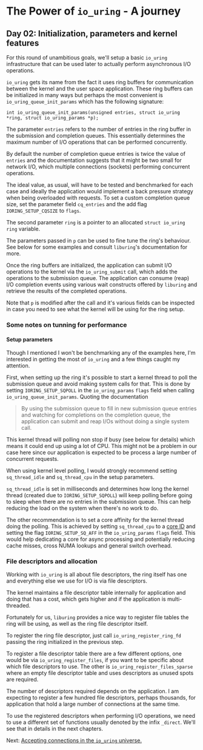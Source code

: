 # The Power of `io_uring` - A journey

## Day 02: Initialization, parameters and kernel features

For this round of unambitious goals, we'll setup a basic `io_uring` infrastructure that can be used later to actually perform asynchronous I/O operations.

`io_uring` gets its name from the fact it uses ring buffers for communication between the kernel and the user space application.
These ring buffers can be initialized in many ways but perhaps the most convenient is `io_uring_queue_init_params` which has the following signature:
```
int io_uring_queue_init_params(unsigned entries, struct io_uring *ring, struct io_uring_params *p);
```
The parameter `entries` refers to the number of entries in the ring buffer in the submission and completion queues. This essentially determines the maximum number of I/O operations that can be performed concurrently.

By default the number of completion queue entries is twice the value of `entries` and the documentation suggests that it might be two small for network I/O, which multiple connections (sockets) performing concurrent operations.

The ideal value, as usual, will have to be tested and benchmarked for each case and ideally the application would implement a back pressure strategy when being overloaded with requests. To set a custom completion queue size, set the parameter field `cq_entries` and the add flag `IORING_SETUP_CQSIZE` to `flags`.

The second parameter `ring` is a pointer to an allocated `struct io_uring ring` variable.

The parameters passed in `p` can be used to fine tune the ring's behaviour. See below for some examples and consult `liburing`'s documentation for more.

Once the ring buffers are initialized, the application can submit I/O operations to the kernel via the `io_uring_submit` call, which adds the operations to the submission queue.
The application can consume (reap) I/O completion events using various wait constructs offered by `liburing` and retrieve the results of the completed operations.

Note that `p` is modified after the call and it's various fields can be inspected in case you need to see what the kernel will be using for the ring setup.

### Some notes on tunning for performance

#### Setup parameters

Though I mentioned I won't be benchmarking any of the examples here, I'm interested in getting the most of `io_uring` and a few things caught my attention.

First, when setting up the ring it's possible to start a kernel thread to poll the submission queue and avoid making system calls for that. This is done by setting `IORING_SETUP_SQPOLL` in the `io_uring_params` `flags` field when calling `io_uring_queue_init_params`. Quoting the documentation

> By using the submission queue to fill in new submission queue entries and watching for completions on the completion queue, the application can submit and reap I/Os without doing a single system call.

This kernel thread will polling non stop if busy (see below for details) which means it could end up using a lot of CPU.
This might not be a problem in our case here since our application is expected to be process a large number of concurrent requests.

When using kernel level polling, I would strongly recommend setting `sq_thread_idle` and `sq_thread_cpu` in the setup parameters.

`sq_thread_idle` is set in milliseconds and determines how long the kernel thread (created due to `IORING_SETUP_SQPOLL`) will keep polling before going to sleep when there are no entries in the submission queue. This can help reducing the load on the system when there's no work to do.

The other recommendation is to set a core affinity for the kernel thread doing the polling. This is achieved by setting `sq_thread_cpu` to a [core ID](https://github.com/bignacio/dxpool#the-worker-pool) and setting the flag `IORING_SETUP_SQ_AFF` in the `io_uring_params` `flags` field.
This would help dedicating a core for async processing and potentially reducing cache misses, cross NUMA lookups and general switch overhead.

### File descriptors and allocation

Working with `io_uring` is all about file descriptors, the ring itself has one and everything else we use for I/O is via file descriptors.

The kernel maintains a file descriptor table internally for application and doing that has a cost, which gets higher and if the application is multi-threaded.

Fortunately for us, `liburing` provides a nice way to register file tables the ring will be using, as well as the ring file descriptor itself.

To register the ring file descriptor, just call `io_uring_register_ring_fd` passing the ring initialized in the previous step.

To register a file descriptor table there are a few different options, one would be via `io_uring_register_files`, if you want to be specific about which file descriptors to use. The other is `io_uring_register_files_sparse` where an empty file descriptor table and uses descriptors as unused spots are required.

The number of descriptors required depends on the application. I am expecting to register a few hundred file descriptors, perhaps thousands, for application that hold a large number of connections at the same time.

To use the registered descriptors when performing I/O operations, we need to use a different set of functions usually denoted by the infix `_direct`. We'll see that in details in the next chapters.

Next: [Accepting connections in the `io_uring` universe.](io_uring_journal_day03.md)